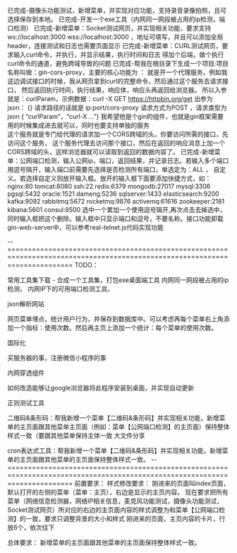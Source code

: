 

已完成-摄像头功能测试，新增菜单，并实现对应功能，支持录音录像拍照，且可选择保存到本地。
已完成-开发一个exe工具（内网同一网段被占用的ip检测，端口检测）
已完成-新增菜单：Socket测试网页，并实现相关功能，要求支持 ws://localhost:3000 wss://localhost:3000 ，地址可填写，并且可以添加全局header，连接测试和日志也需要页面显示
已完成-新增菜单：CURL测试网页，要求输入curl命令，并执行，并显示结果，执行时间和日志 得加个后端，做个执行curl命令的通道，避免跨域导致的问题
已完成-帮我在根目录下生成一个项目:项目名称叫做：gin-cors-proxy，主要的核心功能为 ：
    就是开一个代理服务，例如我这边调试接口的时候，我从网页拿到curl的完整命令，然后通过这个服务去请求接口，
    然后返回执行时间，执行结果，响应体，响应头再返回给浏览器。
    所以入参就是：curlParam，示例数据：curl -X GET https://httpbin.org/get
    出参为json： {}
    请求路径的话就是 ip:port/cors-proxy 请求方式为POST ，请求类型为json { “curlParam”，“curl-X ...”}
    我希望他是个gin的组件，也就是gin框架需要用的时候集成进去就可以，同时也要支持单独的服务    
    这个服务就是专门给代理的请求加一个CORS跨域的头。你要访问所需的接口，先访问这个服务，
    这个服务代理去访问那个接口，然后在返回的响应消息上加一个CORS跨域的头，这样浏览器就可以读取到返回的数据内容了。
已完成-新增菜单：公网端口检测，输入公网ip，端口，返回结果，并记录日志。若输入多个端口用逗号隔开，输入端口前需要先选择是否检测所有端口，单选定为：ALL ， 自定义。若选择自定义则放开输入框。放开的输入框下面要添加快捷方式，如：
    nginx:80 tomcat:8080 ssh:22 redis:6379 mongodb:27017 mysql:3306 pgsql:5432 oracle:1521 dameng:5236 sqlserver:1433 elasticsearch:9200 kafka:9092 rabbitmq:5672 rocketmq:9876 activemq:61616  zookeeper:2181 kibana:5601 consul:8500
    选中一个累加一个使用逗号隔开,再次点击去掉选中，同时输入框把这个删除。输入框中只显示端口和逗号，不要名称。接口功能卸载gin-web-server中，可以参考real-telnet.js代码实现功能

--============================================================================================================================
TODO：

常用工具集下载 - 合成一个工具集，打包exe桌面端工具
内网同一网段被占用的ip检测，
内网IP下的可用端口检测工具，

json解析网站

网页菜单埋点，统计用户行为，并保存到数据库中。可以考虑再每个菜单右上角添加一个指标：使用次数。然后再主页上添加一个统计：每个菜单的使用次数。

国际化

买服务器的事，注册微信小程序的事

内网穿透组件

如何改造能够让google浏览器将此程序安装到桌面，并实现自动更新

正则测试工具

二维码&条形码：帮我新增一个菜单【二维码&条形码】并实现相关功能，新增菜单的主页面跟其他菜单主页面（例如：菜单【公网端口检测】的主页面）保持整体样式一致（要跟其他菜单保持主体一致
大文件分享

cron表达式工具：帮我新增一个菜单【二维码&条形码】并实现相关功能，新增菜单的主页面跟其他菜单的主页面保持整体样式一致。
--============================================================================================================================
前置要求：
样式修改要求：
    刚进来的页面叫index页面，默认打开的左侧的菜单（菜单：主页），右边是显示的主页内容。
    现在要求把所有菜单（网络信息检测器，网络IP相关信息，麦克风功能测试，摄像头功能测试，Socket测试网页）所对应的右边的主页面内容的样式调整为和菜单【公网端口检测】的一致，要求只调整背景的大小和样式
    刚进来的页面，主页内容的卡片，行放6个，依次往下

总体要求：
新增菜单的主页面跟其他菜单的主页面保持整体样式一致。

